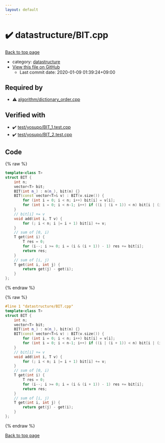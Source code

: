 ```yaml
---
layout: default
---
```


<!-- mathjax config similar to math.stackexchange -->
<script type="text/javascript" async
  src="https://cdnjs.cloudflare.com/ajax/libs/mathjax/2.7.5/MathJax.js?config=TeX-MML-AM_CHTML">
</script>
<script type="text/x-mathjax-config">
  MathJax.Hub.Config({
    TeX: { equationNumbers: { autoNumber: "AMS" }},
    tex2jax: {
      inlineMath: [ ['$','$'] ],
      processEscapes: true
    },
    "HTML-CSS": { matchFontHeight: false },
    displayAlign: "left",
    displayIndent: "2em"
  });
</script>

<script type="text/javascript" src="https://cdnjs.cloudflare.com/ajax/libs/jquery/3.4.1/jquery.min.js"></script>
<script src="https://cdn.jsdelivr.net/npm/jquery-balloon-js@1.1.2/jquery.balloon.min.js" integrity="sha256-ZEYs9VrgAeNuPvs15E39OsyOJaIkXEEt10fzxJ20+2I=" crossorigin="anonymous"></script>
<script type="text/javascript" src="../../assets/js/copy-button.js"></script>
<link rel="stylesheet" href="../../assets/css/copy-button.css" />


# :heavy_check_mark: datastructure/BIT.cpp

<a href="../../index.html">Back to top page</a>

* category: <a href="../../index.html#8dc87745f885a4cc532acd7b15b8b5fe">datastructure</a>
* <a href="{{ site.github.repository_url }}/blob/master/datastructure/BIT.cpp">View this file on GitHub</a>
    - Last commit date: 2020-01-09 01:39:24+09:00




## Required by

* :warning: <a href="../algorithm/dictionary_order.cpp.html">algorithm/dictionary_order.cpp</a>


## Verified with

* :heavy_check_mark: <a href="../../verify/test/yosupo/BIT_1.test.cpp.html">test/yosupo/BIT_1.test.cpp</a>
* :heavy_check_mark: <a href="../../verify/test/yosupo/BIT_2.test.cpp.html">test/yosupo/BIT_2.test.cpp</a>


## Code

<a id="unbundled"></a>
{% raw %}
```cpp
template<class T>
struct BIT {
	int n;
	vector<T> bit;
	BIT(int n_) : n(n_), bit(n) {}
	BIT(const vector<T>& v) : BIT(v.size()) {
		for (int i = 0; i < n; i++) bit[i] = v[i];
		for (int i = 0; i < n-1; i++) if ((i | (i + 1)) < n) bit[i | (i + 1)] += bit[i];
	}
	// bit[i] += v
	void add(int i, T v) {
		for (; i < n; i |= i + 1) bit[i] += v;
	}
	// sum of [0, i)
	T get(int i) {
		T res = 0;
		for (i--; i >= 0; i = (i & (i + 1)) - 1) res += bit[i];
		return res;
	}
	// sum of [i, j)
	T get(int i, int j) {
		return get(j) - get(i);
	}
};
```
{% endraw %}

<a id="bundled"></a>
{% raw %}
```cpp
#line 1 "datastructure/BIT.cpp"
template<class T>
struct BIT {
	int n;
	vector<T> bit;
	BIT(int n_) : n(n_), bit(n) {}
	BIT(const vector<T>& v) : BIT(v.size()) {
		for (int i = 0; i < n; i++) bit[i] = v[i];
		for (int i = 0; i < n-1; i++) if ((i | (i + 1)) < n) bit[i | (i + 1)] += bit[i];
	}
	// bit[i] += v
	void add(int i, T v) {
		for (; i < n; i |= i + 1) bit[i] += v;
	}
	// sum of [0, i)
	T get(int i) {
		T res = 0;
		for (i--; i >= 0; i = (i & (i + 1)) - 1) res += bit[i];
		return res;
	}
	// sum of [i, j)
	T get(int i, int j) {
		return get(j) - get(i);
	}
};
```
{% endraw %}

<a href="../../index.html">Back to top page</a>

